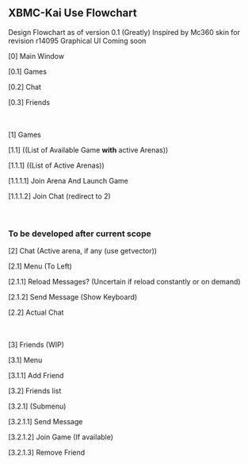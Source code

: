 ## XBMC-Kai Use Flowchart 
Design Flowchart as of version 0.1
(Greatly) Inspired by Mc360 skin for revision r14095
Graphical UI Coming soon

[0] Main Window

[0.1] Games 

[0.2] Chat

[0.3] Friends
<br><br><br>

[1] Games

[1.1] ((List of Available Game **with** active Arenas))

[1.1.1] ((List of Active Arenas))

[1.1.1.1] Join Arena And Launch Game

[1.1.1.2] Join Chat (redirect to 2)
<br><br><br>

### To be developed after current scope
[2] Chat (Active arena, if any (use getvector))

[2.1] Menu (To Left)

[2.1.1] Reload Messages? (Uncertain if reload constantly or on demand)

[2.1.2] Send Message (Show Keyboard)

[2.2] Actual Chat
<br><br><br>

[3] Friends (WIP)

[3.1] Menu

[3.1.1]  Add Friend

[3.2] Friends list

[3.2.1] (Submenu)

[3.2.1.1] Send Message

[3.2.1.2] Join Game (If available)

[3.2.1.3] Remove Friend

 
